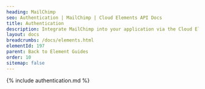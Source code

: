 ```yaml
---
heading: MailChimp
seo: Authentication | MailChimp | Cloud Elements API Docs
title: Authentication
description: Integrate MailChimp into your application via the Cloud Elements APIs.
layout: docs
breadcrumbs: /docs/elements.html
elementId: 197
parent: Back to Element Guides
order: 10
sitemap: false
---
```


{% include authentication.md %}
